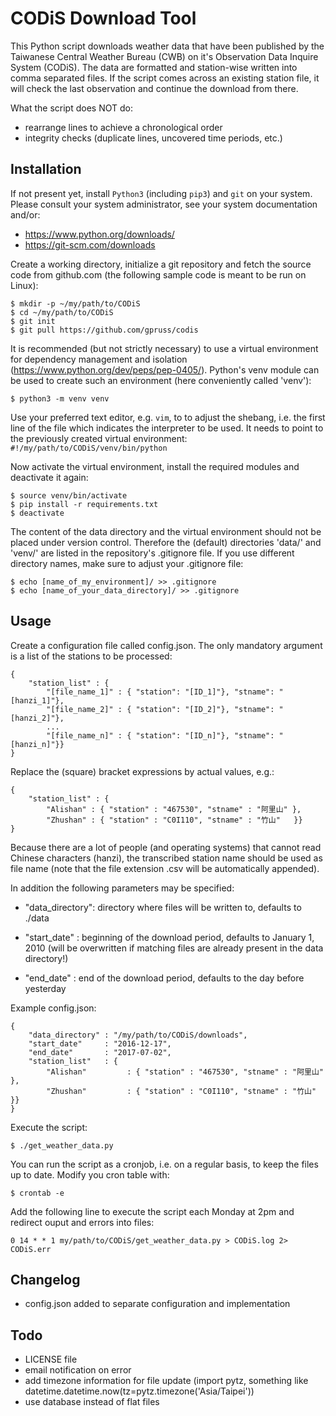 # CODiS Download Tool
This Python script downloads weather data that have been published by the
Taiwanese Central Weather Bureau (CWB) on it's Observation Data Inquire System
(CODiS). The data are formatted and station-wise written into comma separated
files. If the script comes across an existing station file, it will check the
last observation and continue the download from there.

What the script does NOT do:

* rearrange lines to achieve a chronological order
* integrity checks (duplicate lines, uncovered time periods, etc.)


## Installation
If not present yet, install `Python3` (including `pip3`) and `git` on your
system. Please consult your system administrator, see your system
documentation and/or:

* https://www.python.org/downloads/
* https://git-scm.com/downloads

Create a working directory, initialize a git repository and fetch the source
code from github.com (the following sample code is meant to be run on Linux):

    $ mkdir -p ~/my/path/to/CODiS
    $ cd ~/my/path/to/CODiS
    $ git init
    $ git pull https://github.com/gpruss/codis

It is recommended (but not strictly necessary) to use a virtual environment for
dependency management and isolation (https://www.python.org/dev/peps/pep-0405/).
Python's venv module can be used to create such an environment (here
conveniently called 'venv'):

    $ python3 -m venv venv

Use your preferred text editor, e.g. `vim`, to to adjust the shebang, i.e. the
first line of the file which indicates the interpreter to be used. It needs to
point to the previously created virtual environment:
`#!/my/path/to/CODiS/venv/bin/python`

Now activate the virtual environment, install the required modules and
deactivate it again:

    $ source venv/bin/activate
    $ pip install -r requirements.txt
    $ deactivate

The content of the data directory and the virtual environment should not be
placed under version control. Therefore the (default) directories 'data/' and
'venv/' are listed in the repository's .gitignore file. If you use different
directory names, make sure to adjust your .gitignore file:

    $ echo [name_of_my_environment]/ >> .gitignore
    $ echo [name_of_your_data_directory]/ >> .gitignore


## Usage
Create a configuration file called config.json. The only mandatory argument is
a list of the stations to be processed:

    {
        "station_list" : {
            "[file_name_1]" : { "station": "[ID_1]"}, "stname": "[hanzi_1]"},
            "[file_name_2]" : { "station": "[ID_2]"}, "stname": "[hanzi_2]"},
            ...
            "[file_name_n]" : { "station": "[ID_n]"}, "stname": "[hanzi_n]"}}
    }

Replace the (square) bracket expressions by actual values, e.g.:

    {
        "station_list" : {
            "Alishan" : { "station" : "467530", "stname" : "阿里山" },
            "Zhushan" : { "station" : "C0I110", "stname" : "竹山"   }}
    }

Because there are a lot of people (and operating systems) that cannot read
Chinese characters (hanzi), the transcribed station name should be used as
file name (note that the file extension .csv will be automatically appended).

In addition the following parameters may be specified:

* "data_directory": directory where files will be written to, defaults to ./data

* "start_date"    : beginning of the download period, defaults to January 1,
                    2010 (will be overwritten if matching files are already
                    present in the data directory!)

* "end_date"      : end of the download period, defaults to the day before
                    yesterday


Example config.json:

    {
        "data_directory" : "/my/path/to/CODiS/downloads",
        "start_date"     : "2016-12-17",
        "end_date"       : "2017-07-02",
        "station_list"   : {
            "Alishan"         : { "station" : "467530", "stname" : "阿里山"   },
            "Zhushan"         : { "station" : "C0I110", "stname" : "竹山"     }}
    }

Execute the script:

    $ ./get_weather_data.py

You can run the script as a cronjob, i.e. on a regular basis, to keep the files
up to date. Modify you cron table with:

    $ crontab -e

Add the following line to execute the script each Monday at 2pm and redirect
ouput and errors into files:

    0 14 * * 1 my/path/to/CODiS/get_weather_data.py > CODiS.log 2> CODiS.err


## Changelog
* config.json added to separate configuration and implementation

## Todo
* LICENSE file
* email notification on error
* add timezone information for file update (import pytz, something like
  datetime.datetime.now(tz=pytz.timezone('Asia/Taipei'))
* use database instead of flat files
